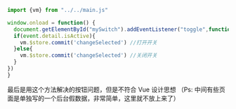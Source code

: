 ```js
import {vm} from "../../main.js"

window.onload = function() {
  document.getElementById("mySwitch").addEventListener("toggle",function(event){
  if(event.detail.isActive){
    vm.$store.commit('changeSelected') //打开开关
  }else{
    vm.$store.commit('changeSelected') //关闭开关
  }
})
}
```
最后是用这个方法解决的按钮问题，但是不符合 Vue 设计思想
（Ps: 中间有些页面是单独写的一个后台假数据，非常简单，这里就不放上来了）